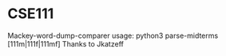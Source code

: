 # CSE111
Mackey-word-dump-comparer
usage: python3 parse-midterms <worddump> <output> [111m|111f|111mf]
Thanks to Jkatzeff
